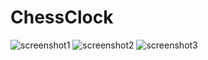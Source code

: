 # ChessClock

![screenshot1](https://user-images.githubusercontent.com/119777470/206369392-aad08010-9fa9-4055-80d4-ee0ce1b1faa2.jpeg)
![screenshot2](https://user-images.githubusercontent.com/119777470/206369436-128a25cd-994c-4734-9025-bb68918bf3cf.jpeg)
![screenshot3](https://user-images.githubusercontent.com/119777470/206369453-f9b364fb-abc5-4dc5-8520-fd8ace4d489d.jpeg)
